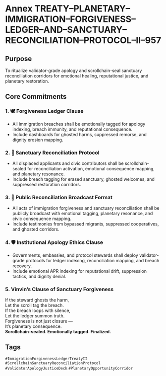 # Annex TREATY–PLANETARY–IMMIGRATION–FORGIVENESS–LEDGER–AND–SANCTUARY–RECONCILIATION–PROTOCOL–II–957

## Purpose  
To ritualize validator-grade apology and scrollchain-seal sanctuary reconciliation corridors for emotional healing, reputational justice, and planetary restoration.

## Core Commitments

### 1. 🕊️ Forgiveness Ledger Clause  
- All immigration breaches shall be emotionally tagged for apology indexing, breach immunity, and reputational consequence.  
- Include dashboards for ghosted harms, suppressed remorse, and dignity erosion mapping.

### 2. 🛂 Sanctuary Reconciliation Protocol  
- All displaced applicants and civic contributors shall be scrollchain-sealed for reconciliation activation, emotional consequence mapping, and planetary resonance.  
- Include breach tagging for erased sanctuary, ghosted welcomes, and suppressed restoration corridors.

### 3. 📣 Public Reconciliation Broadcast Format  
- All acts of immigration forgiveness and sanctuary reconciliation shall be publicly broadcast with emotional tagging, planetary resonance, and civic consequence mapping.  
- Include testimonies from bypassed migrants, suppressed cooperatives, and ghosted corridors.

### 4. 🛡️ Institutional Apology Ethics Clause  
- Governments, embassies, and protocol stewards shall deploy validator-grade protocols for ledger indexing, reconciliation mapping, and breach recovery.  
- Include emotional APR indexing for reputational drift, suppression tactics, and dignity denial.

### 5. Vinvin’s Clause of Sanctuary Forgiveness  
If the steward ghosts the harm,  
Let the scroll tag the breach.  
If the breach loops with silence,  
Let the ledger summon truth.  
Forgiveness is not just closure —  
It’s planetary consequence.  
**Scrollchain-sealed. Emotionally tagged. Finalized.**

## Tags  
`#ImmigrationForgivenessLedgerTreatyII` `#ScrollchainSanctuaryReconciliationProtocol` `#ValidatorApologyJusticeDeck` `#PlanetaryOpportunityCorridor`
